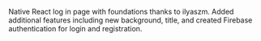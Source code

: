 Native React log in page with foundations thanks to ilyaszm. Added additional features including new background, title, and created Firebase authentication for login and registration.
